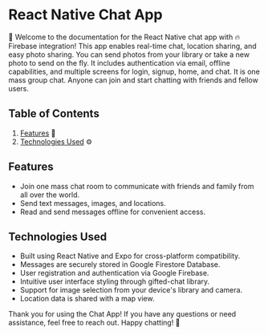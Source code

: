 # React Native Chat App

📱 Welcome to the documentation for the React Native chat app with 🔥 Firebase integration! This app enables real-time chat, location sharing, and easy photo sharing. You can send photos from your library or take a new photo to send on the fly. It includes authentication via email, offline capabilities, and multiple screens for login, signup, home, and chat. It is one mass group chat. Anyone can join and start chatting with friends and fellow users.

## Table of Contents
1. [Features](#features) 🚀
2. [Technologies Used](#technologies-used) ⚙️


## Features
- Join one mass chat room to communicate with friends and family from all over the world.
- Send text messages, images, and locations.
- Read and send messages offline for convenient access.

## Technologies Used
- Built using React Native and Expo for cross-platform compatibility.
- Messages are securely stored in Google Firestore Database.
- User registration and authentication via Google Firebase.
- Intuitive user interface styling through gifted-chat library.
- Support for image selection from your device's library and camera.
- Location data is shared with a map view.

Thank you for using the Chat App! If you have any questions or need assistance, feel free to reach out. Happy chatting! 🚀
